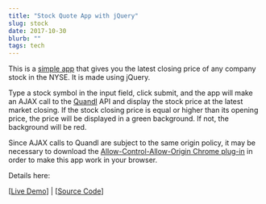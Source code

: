 ```yaml
---
title: "Stock Quote App with jQuery"
slug: stock	
date: 2017-10-30
blurb: ""
tags: tech
---
```


This is a [simple app](https://mariobox.github.io/stock-quotes/) that gives you the latest closing price of any company stock in the NYSE. It is made using jQuery.

Type a stock symbol in the input field, click submit, and the app will make an AJAX call to the [Quandl](https://www.quandl.com/) API and display the stock price at the latest market closing. If the stock closing price is equal or higher than its opening price, the price will be displayed in a green background. If not, the background will be red.

Since AJAX calls to Quandl are subject to the same origin policy, it may be necessary to download the [Allow-Control-Allow-Origin Chrome plug-in](https://chrome.google.com/webstore/detail/allow-control-allow-origi/nlfbmbojpeacfghkpbjhddihlkkiljbi?hl=en) in order to make this app work in your browser.

Details here:

[[Live Demo](https://mariobox.github.io/stock-quotes/)] | [[Source Code](https://github.com/mariobox/stock-quotes)]
